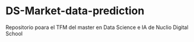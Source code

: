 # DS-Market-data-prediction
Repositorio poara el TFM del master en Data Science e IA de Nuclio Digital School
